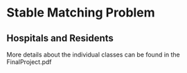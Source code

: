# Stable Matching Problem
## Hospitals and Residents
More details about the individual classes can be found in the FinalProject.pdf
